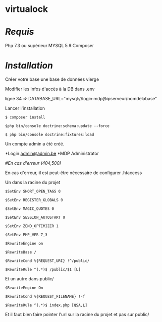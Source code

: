 # virtualock
# *Requis*
Php 7.3 ou supérieur
MYSQL 5.6
Composer

# *Installation*
Créer votre base une base de données vierge

Modifier les infos d'accès à la DB dans .env

 ligne 34 => DATABASE_URL="mysql://login:mdp@ipserveur/nomdelabase"

Lancer l'installation
```
$ composer install

$php bin/console doctrine:schema:update --force

$ php bin/console doctrine:fixtures:load
```

Un compte admin a été créé.

*Login admin@admin.be
*MDP Administrator

#*En cas d'erreur (404,500)*

En cas d'erreur, il est peut-être nécessaire de configurer .htaccess

Un dans la racine du projet
```
$SetEnv SHORT_OPEN_TAGS 0

$SetEnv REGISTER_GLOBALS 0

$SetEnv MAGIC_QUOTES 0

$SetEnv SESSION_AUTOSTART 0

$SetEnv ZEND_OPTIMIZER 1

$SetEnv PHP_VER 7_3

$RewriteEngine on

$RewriteBase /

$RewriteCond %{REQUEST_URI} !^/public/

$RewriteRule ^(.*)$ /public/$1 [L]
```

Et un autre dans public/
```
$RewriteEngine On

$RewriteCond %{REQUEST_FILENAME} !-f

$RewriteRule ^(.*)$ index.php [QSA,L]
```

Et il faut bien faire pointer l'url sur la racine du projet et pas sur public/
